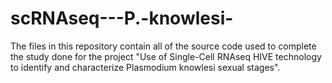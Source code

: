 # scRNAseq---P.-knowlesi-
The files in this repository contain all of the source code used to complete the study done for the project "Use of Single-Cell RNAseq HIVE technology to identify and characterize Plasmodium knowlesi sexual stages".
